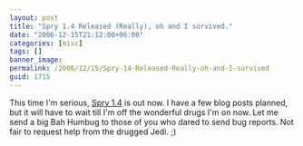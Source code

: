 ```yaml
---
layout: post
title: "Spry 1.4 Released (Really), oh and I survived."
date: "2006-12-15T21:12:00+06:00"
categories: [misc]
tags: []
banner_image: 
permalink: /2006/12/15/Spry-14-Released-Really-oh-and-I-survived
guid: 1715
---
```


This time I'm serious, <a href="http://www.adobe.com/cfusion/entitlement/index.cfm?e=labs%5Fspry">Spry 1.4</a> is out now. I have a few blog posts planned, but it will have to wait till I'm off the wonderful drugs I'm on now. Let me send a big Bah Humbug to those of you who dared to send bug reports. Not fair to request help from the drugged Jedi. ;)